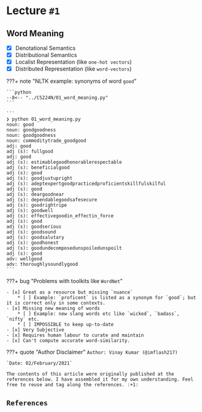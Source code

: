 # Lecture `#1`

## Word Meaning

- [x] Denotational Semantics
- [x] Distributional Semantics
- [x] Localist Representation (like `one-hot vectors`)
- [x] Distributed Representation (like `word-vectors`)

???+ note "NLTK example: synonyms of word `good`"

    ```python
    --8<-- "../CS224N/01_word_meaning.py"
    ```

    ```
    ❯ python 01_word_meaning.py
    noun: good
    noun: goodgoodness
    noun: goodgoodness
    noun: commoditytrade_goodgood
    adj: good
    adj (s): fullgood
    adj: good
    adj (s): estimablegoodhonorablerespectable
    adj (s): beneficialgood
    adj (s): good
    adj (s): goodjustupright
    adj (s): adeptexpertgoodpracticedproficientskillfulskilful
    adj (s): good
    adj (s): deargoodnear
    adj (s): dependablegoodsafesecure
    adj (s): goodrightripe
    adj (s): goodwell
    adj (s): effectivegoodin_effectin_force
    adj (s): good
    adj (s): goodserious
    adj (s): goodsound
    adj (s): goodsalutary
    adj (s): goodhonest
    adj (s): goodundecomposedunspoiledunspoilt
    adj (s): good
    adv: wellgood
    adv: thoroughlysoundlygood
    ```

???+ bug "Problems with toolkits like `WordNet`"

    - [x] Great as a resource but missing `nuance`
        * [ ] Example: `proficent` is listed as a synonym for `good`; but it is correct only in some contexts.
    - [x] Missing new meaning of words
        * [ ] Example: new slang words etc like `wicked`, `badass`, `nifty` etc.
        * [ ] IMPOSSIBLE to keep up-to-date
    - [x] Very Subjective
    - [x] Requires human labour to curate and maintain
    - [x] Can't compute accurate word-similarity.










<!-- ############################################################################################################ -->
???+ quote "Author Disclaimer"
    `Author: Vinay Kumar (@imflash217)`

    `Date: 02/February/2021`

    The contents of this article were originally published at the references below. I have assembled it for my own understanding. Feel free to reuse and tag along the references. :+1:

## `References`
[^1]:

<!-- ############################################################################################################ -->
